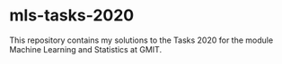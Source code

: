 # mls-tasks-2020
This repository contains my solutions to the Tasks 2020 for the module Machine Learning and Statistics at GMIT.
